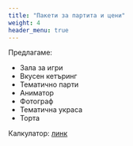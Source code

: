 ```yaml
---
title: "Пакети за партита и цени"
weight: 4
header_menu: true
---
```


Предлагаме:
- Зала за игри
- Вкусен кетъринг
- Тематично парти
- Аниматор
- Фотограф
- Тематична украса
- Торта

Калкулатор: [линк](https://docs.google.com/spreadsheets/d/1WDmXolRFe4I-1I8VimyWE2fPcARTZzDJjjE4y5qOB7Y/edit?usp=drive_link)
